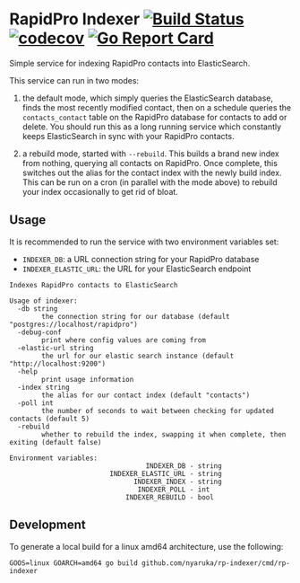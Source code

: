 # RapidPro Indexer [![Build Status](https://travis-ci.org/nyaruka/rp-indexer.svg?branch=master)](https://travis-ci.org/nyaruka/rp-indexer) [![codecov](https://codecov.io/gh/nyaruka/rp-indexer/branch/master/graph/badge.svg)](https://codecov.io/gh/nyaruka/rp-indexer) [![Go Report Card](https://goreportcard.com/badge/github.com/nyaruka/rp-indexer)](https://goreportcard.com/report/github.com/nyaruka/rp-indexer)

Simple service for indexing RapidPro contacts into ElasticSearch.

This service can run in two modes:

1) the default mode, which simply queries the ElasticSearch database, finds the most recently
modified contact, then on a schedule queries the `contacts_contact` table on the RapidPro
database for contacts to add or delete. You should run this as a long running service which
constantly keeps ElasticSearch in sync with your RapidPro contacts.

2) a rebuild mode, started with `--rebuild`. This builds a brand new index from nothing, querying
all contacts on RapidPro. Once complete, this switches out the alias for the contact index
with the newly build index. This can be run on a cron (in parallel with the mode above) to rebuild
your index occasionally to get rid of bloat.

## Usage

It is recommended to run the service with two environment variables set:

 * `INDEXER_DB`: a URL connection string for your RapidPro database
 * `INDEXER_ELASTIC_URL`: the URL for your ElasticSearch endpoint

```
Indexes RapidPro contacts to ElasticSearch

Usage of indexer:
  -db string
        the connection string for our database (default "postgres://localhost/rapidpro")
  -debug-conf
        print where config values are coming from
  -elastic-url string
        the url for our elastic search instance (default "http://localhost:9200")
  -help
        print usage information
  -index string
        the alias for our contact index (default "contacts")
  -poll int
        the number of seconds to wait between checking for updated contacts (default 5)
  -rebuild
        whether to rebuild the index, swapping it when complete, then exiting (default false)

Environment variables:
                                  INDEXER_DB - string
                         INDEXER_ELASTIC_URL - string
                               INDEXER_INDEX - string
                                INDEXER_POLL - int
                             INDEXER_REBUILD - bool
```

## Development

To generate a local build for a linux amd64 architecture, use the following:

```shell
GOOS=linux GOARCH=amd64 go build github.com/nyaruka/rp-indexer/cmd/rp-indexer
```
